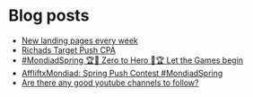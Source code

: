 # Blog posts
<!-- BLOG-POST-LIST:START -->
- [New landing pages every week](https://afflift.com/f/threads/new-landing-pages-every-week.10479/)
- [Richads Target Push CPA](https://afflift.com/f/threads/richads-target-push-cpa.10408/)
- [#MondiadSpring 🏆🤑 Zero to Hero 🤑🏆 Let the Games begin](https://afflift.com/f/threads/mondiadspring-%F0%9F%8F%86%F0%9F%A4%91-zero-to-hero-%F0%9F%A4%91%F0%9F%8F%86-let-the-games-begin.10478/)
- [AffliftxMondiad: Spring Push Contest #MondiadSpring](https://afflift.com/f/threads/affliftxmondiad-spring-push-contest-mondiadspring.10465/)
- [Are there any good youtube channels to follow?](https://afflift.com/f/threads/are-there-any-good-youtube-channels-to-follow.10475/)
<!-- BLOG-POST-LIST:END -->
